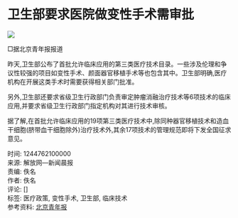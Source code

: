 # 卫生部要求医院做变性手术需审批

![](https://rs2.huanqiucdn.cn/huanqiu/image/www/common/200.jpg)

□据北京青年报报道

昨天,卫生部公布了首批允许临床应用的第三类医疗技术目录。一些涉及伦理和争议性较强的项目如变性手术、颜面器官移植手术等也包含其中。卫生部明确,医疗机构在开展这类手术时需要获得相关部门批准。

另外,卫生部还要求省级卫生行政部门负责审定肿瘤消融治疗技术等6项技术的临床应用,并要求省级卫生行政部门指定机构对其进行技术审核。

据了解,在首批允许临床应用的19项第三类医疗技术中,除同种器官移植技术和造血干细胞(脐带血干细胞除外)治疗技术外,其余17项技术的管理规范即将下发全国征求意见。

时间: 1244762100000  
来源: 解放网—新闻晨报  
责编: 佚名  
作者: 佚名  
评论: []  
标签: 医疗政策, 变性手术, 卫生部, 临床技术  
参考资料: [北京青年报](https://www.bjqn.com/)